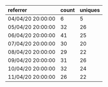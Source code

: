 | referrer          | count | uniques |
| :---------------- | :---- | :------ |
| 04/04/20 20:00:00 | 6     | 5       |
| 05/04/20 20:00:00 | 32    | 26      |
| 06/04/20 20:00:00 | 41    | 25      |
| 07/04/20 20:00:00 | 30    | 20      |
| 08/04/20 20:00:00 | 29    | 22      |
| 09/04/20 20:00:00 | 31    | 26      |
| 10/04/20 20:00:00 | 32    | 24      |
| 11/04/20 20:00:00 | 26    | 22      |